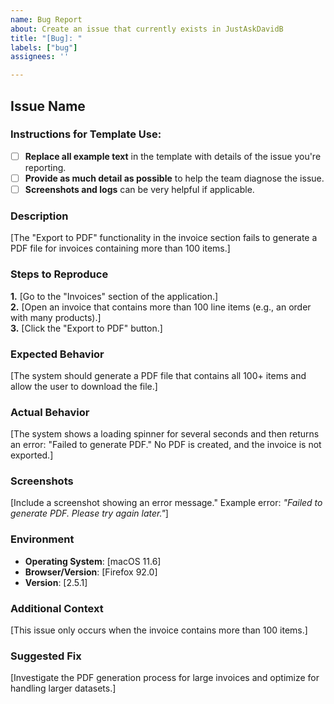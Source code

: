 ```yaml
---
name: Bug Report
about: Create an issue that currently exists in JustAskDavidB
title: "[Bug]: "
labels: ["bug"]
assignees: ''

---
```


## Issue Name

### Instructions for Template Use:

- [ ] **Replace all example text** in the template with details of the issue you're reporting.
- [ ] **Provide as much detail as possible** to help the team diagnose the issue.
- [ ] **Screenshots and logs** can be very helpful if applicable.

### Description

<!-- REPLACE THIS TEXT WITH YOUR DESCRIPTION -->
[The "Export to PDF" functionality in the invoice section fails to generate a PDF file for invoices containing more than 100 items.]  

### Steps to Reproduce

<!-- REPLACE THIS EXAMPLE WITH THE STEPS TO REPRODUCE YOUR ISSUE -->
**1.** [Go to the "Invoices" section of the application.]  
**2.** [Open an invoice that contains more than 100 line items (e.g., an order with many products).]  
**3.** [Click the "Export to PDF" button.]

### Expected Behavior

<!-- REPLACE THIS EXAMPLE WITH WHAT YOU EXPECTED TO HAPPEN -->
[The system should generate a PDF file that contains all 100+ items and allow the user to download the file.]

### Actual Behavior

<!-- REPLACE THIS EXAMPLE WITH WHAT ACTUALLY HAPPENED -->
[The system shows a loading spinner for several seconds and then returns an error: "Failed to generate PDF." No PDF is created, and the invoice is not exported.]

### Screenshots

<!-- ADD SCREENSHOTS HERE, IF APPLICABLE, TO HELP EXPLAIN THE PROBLEM -->
[Include a screenshot showing an error message."
Example error: *"Failed to generate PDF. Please try again later."*]

### Environment

<!-- REPLACE THIS EXAMPLE WITH THE ENVIRONMENT DETAILS WHERE THE ISSUE OCCURRED -->
- **Operating System**: [macOS 11.6]  
- **Browser/Version**: [Firefox 92.0]  
- **Version**: [2.5.1]

### Additional Context

<!-- REPLACE THIS EXAMPLE WITH ANY ADDITIONAL CONTEXT THAT MAY BE RELEVANT TO THE ISSUE -->
[This issue only occurs when the invoice contains more than 100 items.]  

### Suggested Fix

<!-- REPLACE THIS EXAMPLE WITH YOUR SUGGESTION FOR FIXING THE ISSUE, IF APPLICABLE -->
[Investigate the PDF generation process for large invoices and optimize for handling larger datasets.]

